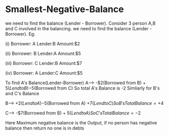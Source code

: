 # Smallest-Negative-Balance
 we need to find the balance (Lender - Borrower).
Consider 3 person A,B and C involved in the balancing. we need to find the balance (Lender - Borrower).
Eg:

(i) Borrower: A
Lender:B
Amount:$2

(ii) Borrower: B
Lender:A
Amount:$5

(iii) Borrower: C
Lender:B
Amount:$7

(iv) Borrower: A
Lender:C
Amount:$5

To find A's Balance(Lender-Borrower)
A--> -$2(Borrowed from B) + $5(Lend to B) -$5(Borrowed from C)
So total A's Balance is -2
Simliarly for B's and C's Balance

B--> +$2(Lend to A)-$5(Borrowed from A) +$7(Lend to C)
So B's Total Balance = +$4

C--> -$7(Borrowed from B) + $5(Lend to A)
So C's Total Balance = -$2

Here Maximum negative balance is the Output, if no person has negative balance then return no one is in debts
